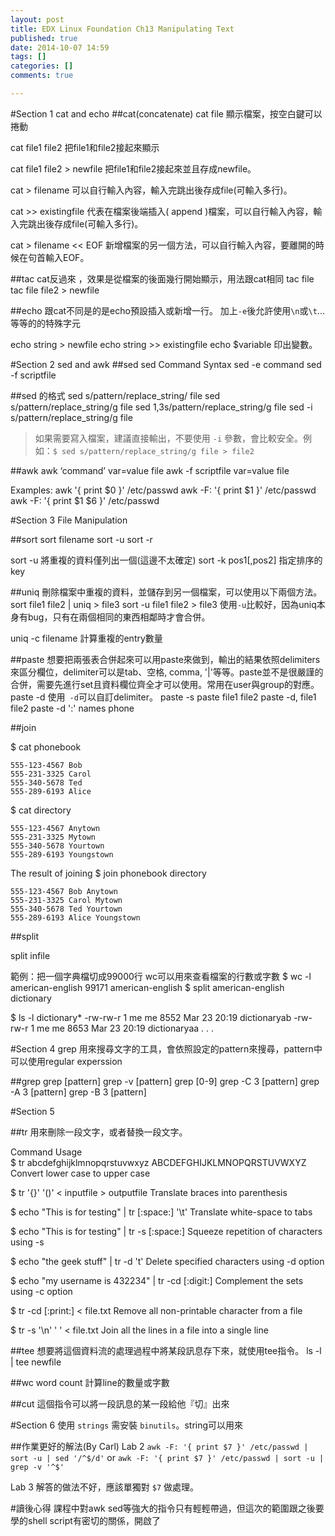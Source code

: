 ```yaml
---
layout: post
title: EDX Linux Foundation Ch13 Manipulating Text
published: true
date: 2014-10-07 14:59
tags: []
categories: []
comments: true

---
```

#Section 1 cat and echo
##cat(concatenate) 
cat file
顯示檔案，按空白鍵可以捲動

cat file1 file2
把file1和file2接起來顯示

cat file1 file2 > newfile
把file1和file2接起來並且存成newfile。

cat > filename
可以自行輸入內容，輸入完跳出後存成file(可輸入多行)。

cat >> existingfile
代表在檔案後端插入( append )檔案，可以自行輸入內容，輸入完跳出後存成file(可輸入多行)。

cat > filename << EOF
新增檔案的另一個方法，可以自行輸入內容，要離開的時候在句首輸入EOF。

##tac 
cat反過來 ，效果是從檔案的後面幾行開始顯示，用法跟cat相同
tac file
tac file file2 > newfile



##echo
跟cat不同是的是echo預設插入或新增一行。
加上```-e```後允許使用`\n`或`\t`...等等的的特殊字元

echo string > newfile
echo string >> existingfile
echo $variable
印出變數。
 
#Section 2 sed and awk
##sed
sed Command Syntax
sed -e command <filename>
sed -f scriptfile <filename>

##sed 的格式
sed s/pattern/replace_string/ file
sed s/pattern/replace_string/g file
sed 1,3s/pattern/replace_string/g file
sed -i s/pattern/replace_string/g file

> 如果需要寫入檔案，建議直接輸出，不要使用 `-i` 參數，會比較安全。例如：`$ sed s/pattern/replace_string/g file > file2`

##awk
awk ‘command’ var=value file
awk -f scriptfile var=value file

Examples:
awk '{ print $0 }' /etc/passwd
awk -F: '{ print $1 }' /etc/passwd
awk -F: '{ print $1 $6 }' /etc/passwd

#Section 3 File Manipulation

##sort
sort filename
sort -u 
sort -r

sort -u 將重複的資料僅列出一個(這邊不太確定)
sort -k pos1[,pos2] 指定排序的key

##uniq
刪除檔案中重複的資料，並儲存到另一個檔案，可以使用以下兩個方法。
sort file1 file2 | uniq > file3
sort -u file1 file2 > file3
使用`-u`比較好，因為uniq本身有bug，只有在兩個相同的東西相鄰時才會合併。

uniq -c filename
計算重複的entry數量

##paste
想要把兩張表合併起來可以用paste來做到，輸出的結果依照delimiters來區分欄位，delimiter可以是tab、空格, comma,  '|'等等。paste並不是很嚴謹的合併，需要先進行set且資料欄位齊全才可以使用。常用在user與group的對應。
paste -d 
使用` -d`可以自訂delimiter。
paste -s 
paste file1 file2
paste -d, file1 file2
paste -d ':' names phone

##join

$ cat phonebook
```
555-123-4567 Bob
555-231-3325 Carol
555-340-5678 Ted
555-289-6193 Alice
```

$ cat directory
```
555-123-4567 Anytown
555-231-3325 Mytown
555-340-5678 Yourtown
555-289-6193 Youngstown
```

The result of joining 
$ join phonebook directory
```
555-123-4567 Bob Anytown
555-231-3325 Carol Mytown
555-340-5678 Ted Yourtown
555-289-6193 Alice Youngstown
```
##split

split infile <Prefix>

範例：把一個字典檔切成99000行
wc可以用來查看檔案的行數或字數
$ wc -l american-english
99171 american-english
$ split american-english dictionary

$ ls -l dictionary*
-rw-rw-r 1 me me 8552 Mar 23 20:19 dictionaryab
-rw-rw-r 1 me me 8653 Mar 23 20:19 dictionaryaa
. . .


#Section 4 grep
用來搜尋文字的工具，會依照設定的pattern來搜尋，pattern中可以使用regular experssion

##grep
grep [pattern] <filename>
grep -v [pattern] <filename>
grep [0-9] <filename>
grep -C 3 [pattern] <filename>
grep -A 3 [pattern] <filename>
grep -B 3 [pattern] <filename>

#Section 5

##tr
用來刪除一段文字，或者替換一段文字。

Command	Usage	
$ tr abcdefghijklmnopqrstuvwxyz ABCDEFGHIJKLMNOPQRSTUVWXYZ
Convert lower case to upper case	

$ tr '{}' '()' < inputfile > 
outputfile	Translate braces into parenthesis	

$ echo "This is for testing" | tr [:space:] '\t'
Translate white-space to tabs	

$ echo "This is for testing" | tr -s [:space:]
Squeeze repetition of characters using -s	

$ echo "the geek stuff" | tr -d 't'	
Delete specified characters using -d option	

$ echo "my username is 432234" | tr -cd [:digit:]
Complement the sets using -c option	

$ tr -cd [:print:] < file.txt
Remove all non-printable character from a file	

$ tr -s '\n' ' ' < file.txt
Join all the lines in a file into a single line	

##tee
想要將這個資料流的處理過程中將某段訊息存下來，就使用tee指令。
 ls -l | tee newfile 
 
##wc
word count
計算line的數量或字數

##cut
這個指令可以將一段訊息的某一段給他『切』出來

#Section 6
使用 `strings` 需安裝 `binutils`。string可以用來

##作業更好的解法(By Carl)
Lab 2
`awk -F: '{ print $7 }' /etc/passwd | sort -u | sed '/^$/d'` or
`awk -F: '{ print $7 }' /etc/passwd | sort -u | grep -v '^$'`

Lab 3
解答的做法不好，應該單獨對 `$7` 做處理。

#讀後心得
課程中對awk sed等強大的指令只有輕輕帶過，但這次的範圍跟之後要學的shell script有密切的關係，開啟了
